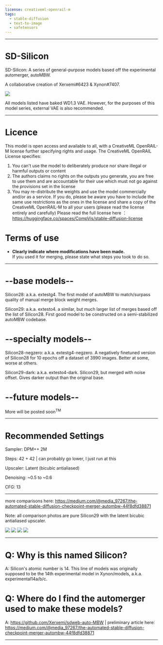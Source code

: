 ```yaml
---
license: creativeml-openrail-m
tags:
  - stable-diffusion
  - text-to-image
  - safetensors
---
```


----

# SD-Silicon

SD-Silicon: A series of general-purpose models based off the experimental automerger, autoMBW.

A collaborative creation of Xerxemi#6423 & Xynon#7407.

![](https://raw.githubusercontent.com/Xerxemi/SD-Silicon-README/master/webp/panaroma.webp "")

All models listed have baked WD1.3 VAE. However, for the purposes of this model series, external VAE is also recommended. 

----

# Licence

This model is open access and available to all, with a CreativeML OpenRAIL-M license further specifying rights and usage. The CreativeML OpenRAIL License specifies: 
1. You can't use the model to deliberately produce nor share illegal or harmful outputs or content
2. The authors claims no rights on the outputs you generate, you are free to use them and are accountable for their use which must not go against the provisions set in the license
3. You may re-distribute the weights and use the model commercially and/or as a service. If you do, please be aware you have to include the same use restrictions as the ones in the license and share a copy of the CreativeML OpenRAIL-M to all your users (please read the license entirely and carefully) Please read the full license here ：https://huggingface.co/spaces/CompVis/stable-diffusion-license

# Terms of use

- **Clearly indicate where modifications have been made.**  
If you used it for merging, please state what steps you took to do so.

----

# --base models--

Silicon28: a.k.a. extestg4. The first model of autoMBW to match/surpass quality of manual merge block weight merges.

Silicon29: a.k.a. extesto4. a similar, but much larger list of merges based off the list of Silicon28. First good model to be constructed on a semi-stabilized autoMBW codebase.

# --specialty models--

Silicon28-negzero: a.k.a. extestg4-negzero. A negatively finetuned version of Silicon28 for 10 epochs off a dataset of 3990 images. Better at some, worse at others.

Silicon29-dark: a.k.a. extesto4-dark. Silicon29, but merged with noise offset. Gives darker output than the original base.

# --future models--

More will be posted soon<sup>TM</sup>

----

# Recommended Settings

Sampler: DPM++ 2M

Steps: 42 + 42 | can probably go lower, I just run at this

Upscaler: Latent (bicubic antialiased)

Denoising: ~0.5 to ~0.6

CFG: 13

----

more comparisons here: https://medium.com/@media_97267/the-automated-stable-diffusion-checkpoint-merger-autombw-44f8dfd38871

Note: all comparison photos are pure Silicon29 with the latent bicubic antialiased upscaler.

![](https://raw.githubusercontent.com/Xerxemi/SD-Silicon-README/master/webp/angel3.webp "")
![](https://raw.githubusercontent.com/Xerxemi/SD-Silicon-README/master/webp/sundown2.webp "")
![](https://raw.githubusercontent.com/Xerxemi/SD-Silicon-README/master/webp/mountain2.webp "")
![](https://raw.githubusercontent.com/Xerxemi/SD-Silicon-README/master/webp/landscape2.webp "")

----

# Q: Why is this named Silicon?

A: Silicon's atomic number is 14. This line of models was originally supposed to be the 14th experimental model in Xynon/models, a.k.a. experimental14a/b/c. 

# Q: Where do I find the automerger used to make these models?

A: https://github.com/Xerxemi/sdweb-auto-MBW | preliminary article here: https://medium.com/@media_97267/the-automated-stable-diffusion-checkpoint-merger-autombw-44f8dfd38871

----
